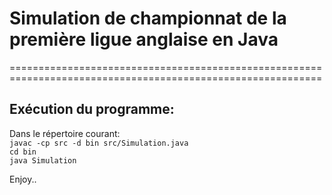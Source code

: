 # Simulation de championnat de la première ligue anglaise en Java
============================================================================================================
## Exécution du programme:
Dans le répertoire courant:  
`javac -cp src -d bin src/Simulation.java`  
`cd bin`  
`java Simulation`  
  
Enjoy..
